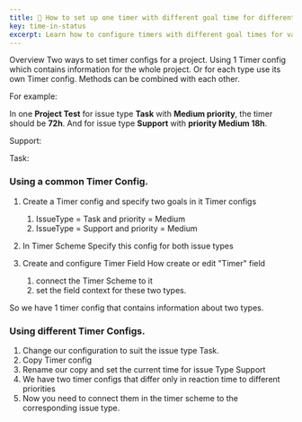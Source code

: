 ```yaml
---
title: 📖 How to set up one timer with different goal time for different issue types?
key: time-in-status
excerpt: Learn how to configure timers with different goal times for various issue types using common configurations or separate configs for flexible time tracking.
---
```


Overview
Two ways to set timer configs for a project. Using 1 Timer config which contains information for the whole project. Or for each type use its own Timer config. Methods can be combined with each other.


<div class="uk-alert-note" data-uk-alert="">
    <p>For example:</p>
In one <b>Project Test</b> for issue type <b>Task</b> with <b>Medium priority</b>, the timer should be <b>72h</b>.
And for issue type <b>Support</b> with <b>priority Medium 18h</b>.
</div>


Support:

Task:

### Using a common Timer Config. ###
1. Create a Timer config and specify two goals in it Timer configs
    1. IssueType = Task and priority = Medium
    2. IssueType = Support and priority = Medium


2. In Timer Scheme Specify this config for both issue types


3. Create and configure Timer Field How create or edit "Timer" field
    1. connect the Timer Scheme to it
    2. set the field context for these two types.
    

So we have 1 timer config that contains information about two types.

### Using different Timer Configs. ###
1. Change our configuration to suit the issue type Task.
2. Copy Timer config
3. Rename our copy and set the current time for issue Type Support
4. We have two timer configs that differ only in reaction time to different priorities
5. Now you need to connect them in the timer scheme to the corresponding issue type.
